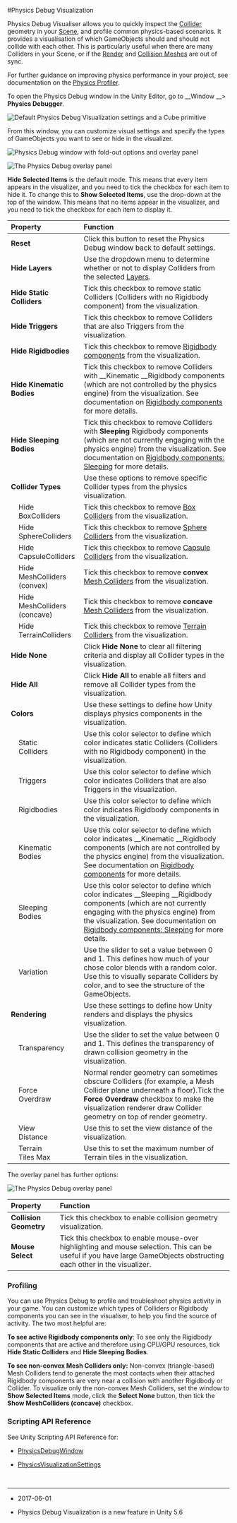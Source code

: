 #Physics Debug Visualization

Physics Debug Visualiser allows you to quickly inspect the [Collider](CollidersOverview) geometry in your [Scene](CreatingScenes), and profile common physics-based scenarios. It provides a visualisation of which GameObjects should and should not collide with each other. This is particularly useful when there are many Colliders in your Scene, or if the [Render](class-MeshRenderer) and [Collision Meshes](class-MeshCollider) are out of sync.

For further guidance on improving physics performance in your project, see documentation on the [Physics Profiler](ProfilerPhysics).

To open the Physics Debug window in the Unity Editor, go to __Window __> __Physics Debugger__. 

![Default Physics Debug Visualization settings and a Cube primitive](../uploads/Main/PhysicsDebugVizImage0.png)

From this window, you can customize visual settings and specify the types of GameObjects you want to see or hide in the visualizer.

![Physics Debug window with fold-out options and overlay panel ](../uploads/Main/PhysicsDebugVizImage1.png)


![The Physics Debug overlay panel](../uploads/Main/PhysicsDebugVizImage2.png)

__Hide Selected Items__ is the default mode. This means that every item appears in the visualizer, and you need to tick the checkbox for each item to hide it. To change this to __Show Selected Items__, use the drop-down at the top of the window. This means that no items appear in the visualizer, and you need to tick the checkbox for each item to display it.

| __Property__| __Function__ |
|:---|:---| 
| __Reset__| Click this button to reset the Physics Debug window back to default settings. |
| __Hide Layers__| Use the dropdown menu to determine whether or not to display Colliders from the selected [Layers](Layers). |
| __Hide Static Colliders__| Tick this checkbox to remove static Colliders (Colliders with no Rigidbody component) from the visualization. |
| __Hide Triggers__| Tick this checkbox to remove Colliders that are also Triggers from the visualization. |
| __Hide Rigidbodies__| Tick this checkbox to remove [Rigidbody components](class-Rigidbody) from the visualization. |
| __Hide Kinematic Bodies__| Tick this checkbox to remove Colliders with __Kinematic __Rigidbody components (which are not controlled by the physics engine) from the visualization. See documentation on [Rigidbody components](RigidbodiesOverview) for more details. |
| __Hide Sleeping Bodies__| Tick this checkbox to remove Colliders with __Sleeping__ Rigidbody components (which are not currently engaging with the physics engine) from the visualization. See documentation on [Rigidbody components: Sleeping](RigidbodiesOverview) for more details. |
| __Collider Types__| Use these options to remove specific Collider types from the physics visualization. |
|&#160;&#160;&#160;&#160;Hide  <br/>&#160;&#160;&#160;&#160;BoxColliders| Tick this checkbox to remove [Box Colliders](class-BoxCollider) from the visualization. |
|&#160;&#160;&#160;&#160;Hide <br/>&#160;&#160;&#160;&#160;SphereColliders| Tick this checkbox to remove [Sphere Colliders](class-SphereCollider) from the visualization. |
|&#160;&#160;&#160;&#160;Hide <br/>&#160;&#160;&#160;&#160;CapsuleColliders| Tick this checkbox to remove [Capsule Colliders](class-CapsuleCollider) from the visualization. |
|&#160;&#160;&#160;&#160;Hide <br/>&#160;&#160;&#160;&#160;MeshColliders <br/>&#160;&#160;&#160;&#160;(convex)| Tick this checkbox to remove **convex** [Mesh Colliders](class-MeshCollider) from the visualization. |
|&#160;&#160;&#160;&#160;Hide <br/>&#160;&#160;&#160;&#160;MeshColliders <br/>&#160;&#160;&#160;&#160;(concave)| Tick this checkbox to remove **concave** [Mesh Colliders](class-MeshCollider) from the visualization. |
|&#160;&#160;&#160;&#160;Hide <br/>&#160;&#160;&#160;&#160;TerrainColliders| Tick this checkbox to remove [Terrain Colliders](class-TerrainCollider) from the visualization. |
| __Hide None__| Click __Hide None__ to clear all filtering criteria and display all Collider types in the visualization. |
| __Hide All__| Click __Hide All__ to enable all filters and remove all Collider types from the visualization. |
| __Colors__| Use these settings to define how Unity displays physics components in the visualization. |
|&#160;&#160;&#160;&#160;Static <br/>&#160;&#160;&#160;&#160;Colliders| Use this color selector to define which color indicates static Colliders (Colliders with no Rigidbody component) in the visualization. |
|&#160;&#160;&#160;&#160;Triggers| Use this color selector to define which color indicates Colliders that are also Triggers in the visualization. |
|&#160;&#160;&#160;&#160;Rigidbodies| Use this color selector to define which color indicates Rigidbody components in the visualization. |
|&#160;&#160;&#160;&#160;Kinematic <br/>&#160;&#160;&#160;&#160;Bodies| Use this color selector to define which color indicates __Kinematic __Rigidbody components (which are not controlled by the physics engine) from the visualization. See documentation on [Rigidbody components](RigidbodiesOverview) for more details. |
|&#160;&#160;&#160;&#160;Sleeping <br/>&#160;&#160;&#160;&#160;Bodies| Use this color selector to define which color indicates __Sleeping __Rigidbody components (which are not currently engaging with the physics engine) from the visualization. See documentation on [Rigidbody components: Sleeping](RigidbodiesOverview) for more details. |
|&#160;&#160;&#160;&#160;Variation| Use the slider to set a value between 0 and 1. This defines how much of your chose color blends with a random color. Use this to visually separate Colliders by color, and to see the structure of the GameObjects.  |
| __Rendering__| Use these settings to define how Unity renders and displays the physics visualization. |
|&#160;&#160;&#160;&#160;Transparency| Use the slider to set the value between 0 and 1. This defines the transparency of drawn collision geometry in the visualization. |
|&#160;&#160;&#160;&#160;Force <br/>&#160;&#160;&#160;&#160;Overdraw| Normal render geometry can sometimes obscure Colliders (for example, a Mesh Collider plane underneath a floor).Tick the __Force Overdraw__ checkbox to make the visualization renderer draw Collider geometry on top of render geometry. |
|&#160;&#160;&#160;&#160;View <br/>&#160;&#160;&#160;&#160;Distance| Use this to set the view distance of the visualization. |
|&#160;&#160;&#160;&#160;Terrain <br/>&#160;&#160;&#160;&#160;Tiles Max| Use this to set the maximum number of Terrain tiles in the visualization. |

The overlay panel has further options:

![The Physics Debug overlay panel](../uploads/Main/PhysicsDebugVizImage2.png)

| __Property__| __Function__ |
|:---|:---| 
| __Collision Geometry__| Tick this checkbox to enable collision geometry visualization. |
| __Mouse Select__| Tick this checkbox to enable mouse-over highlighting and mouse selection. This can be useful if you have large GameObjects obstructing each other in the visualizer. |


### Profiling

You can use Physics Debug to profile and troubleshoot physics activity in your game. You can customize which types of Colliders or Rigidbody components you can see in the visualiser, to help you find the source of activity. The two most helpful are:

**To see active Rigidbody components only**: To see only the Rigidbody components that are active and therefore using CPU/GPU resources, tick __Hide Static Colliders__ and __Hide Sleeping Bodies__.

**To see non-convex Mesh Colliders only:** Non-convex (triangle-based) Mesh Colliders tend to generate the most contacts when their attached Rigidbody components are very near a collision with another Rigidbody or Collider. To visualize only the non-convex Mesh Colliders, set the window to __Show Selected Items__ mode, click the __Select None__ button, then tick the __Show MeshColliders (concave)__ checkbox.

### Scripting API Reference

See Unity Scripting API Reference for: 

* [PhysicsDebugWindow](ScriptRef:PhysicsDebugWindow.html)

* [PhysicsVisualizationSettings](ScriptRef:PhysicsVisualizationSettings.html)

<br/>

---------

*  <span class="page-edit">2017-06-01  <!-- include IncludeTextAmendPageYesEdit --></span>

*  <span class="page-history">Physics Debug Visualization is a new feature in Unity 5.6</span>
